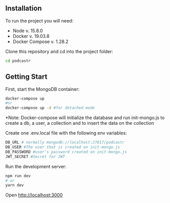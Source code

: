 ## Installation

To run the project you will need:

- Node v. 15.8.0
- Docker v. 19.03.8
- Docker Compose v. 1.28.2 

Clone this repository and cd into the project folder:

```bash
cd podcastr
```

## Getting Start

First, start the MongoDB container:

```bash
docker-compose up
#or
docker-compose up -d #for detached mode
```
*Note: Docker-compose will initialize the database and run init-mongo.js to create a db, a user, a collection and to insert the data on the collection

Create one .env.local file with the following env variables:

```bash
DB_URL # normally mongodb://localhost:27017/podcastr
DB_USER #The user that is created on init-mongo.js
DB_PASSWORD #user's password created on init-mongo.js
JWT_SECRET #Secret for JWT 
```
Run the development server:

```bash
npm run dev
# or
yarn dev
```

Open [http://localhost:3000](http://localhost:3000)

